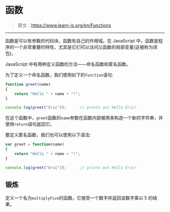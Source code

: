 # 函数

> 原文：<https://www.learn-js.org/en/Functions>

* * *

函数是可以有参数的代码块，函数有自己的作用域。在 JavaScript 中，函数是程序的一个非常重要的特性，尤其是它们可以访问父函数的局部变量(这被称为闭包)。

JavaScript 中有两种定义函数的方法——命名函数和匿名函数。

为了定义一个命名函数，我们使用如下的`function`语句:

```js
function greet(name)
{
    return "Hello " + name + "!";
}

console.log(greet("Eric"));      // prints out Hello Eric! 
```

在这个函数中，`greet`函数的`name`参数在函数内部被用来构造一个新的字符串，并使用`return`语句返回它。

要定义匿名函数，我们也可以使用以下语法:

```js
var greet = function(name)
{
    return "Hello " + name + "!";
}

console.log(greet("Eric"));      // prints out Hello Eric! 
```

## 锻炼

定义一个名为`multiplyFive`的函数，它接受一个数字并返回该数字乘以 5 的结果。